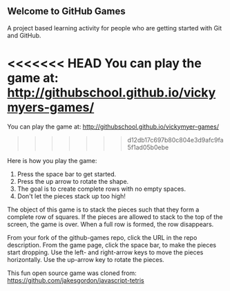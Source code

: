 ## Welcome to GitHub Games

A project based learning activity for people who are getting started with Git and GitHub.

<<<<<<< HEAD
You can play the game at: http://githubschool.github.io/vickymyers-games/
=======
You can play the game at: http://githubschool.github.io/vickymyer-games/
>>>>>>> d12db17c697b80c804e3d9afc9fa5f1ad05b0ebe

Here is how you play the game:
1. Press the space bar to get started.
2. Press the up arrow to rotate the shape.
3. The goal is to create complete rows with no empty spaces.
4. Don't let the pieces stack up too high!

The object of this game is to stack the pieces such that they form a complete row of squares.
If the pieces are allowed to stack to the top of the screen, the game is over.
When a full row is formed, the row disappears.

From your fork of the github-games repo, click the URL in the repo description.
From the game page, click the space bar, to make the pieces start dropping.
Use the left- and right-arrow keys to move the pieces horizontally.
Use the up-arrow key to rotate the pieces.


This fun open source game was cloned from: https://github.com/jakesgordon/javascript-tetris
